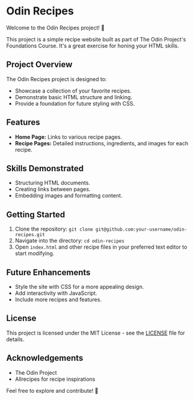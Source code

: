 # Odin Recipes

Welcome to the Odin Recipes project! 🎉

This project is a simple recipe website built as part of The Odin Project's Foundations Course. It's a great exercise for honing your HTML skills.

## Project Overview

The Odin Recipes project is designed to:
- Showcase a collection of your favorite recipes.
- Demonstrate basic HTML structure and linking.
- Provide a foundation for future styling with CSS.

## Features

- **Home Page:** Links to various recipe pages.
- **Recipe Pages:** Detailed instructions, ingredients, and images for each recipe.

## Skills Demonstrated

- Structuring HTML documents.
- Creating links between pages.
- Embedding images and formatting content.

## Getting Started

1. Clone the repository: `git clone git@github.com:your-username/odin-recipes.git`
2. Navigate into the directory: `cd odin-recipes`
3. Open `index.html` and other recipe files in your preferred text editor to start modifying.

## Future Enhancements

- Style the site with CSS for a more appealing design.
- Add interactivity with JavaScript.
- Include more recipes and features.

## License

This project is licensed under the MIT License - see the [LICENSE](LICENSE) file for details.

## Acknowledgements

- The Odin Project
- Allrecipes for recipe inspirations

Feel free to explore and contribute! 🍴
